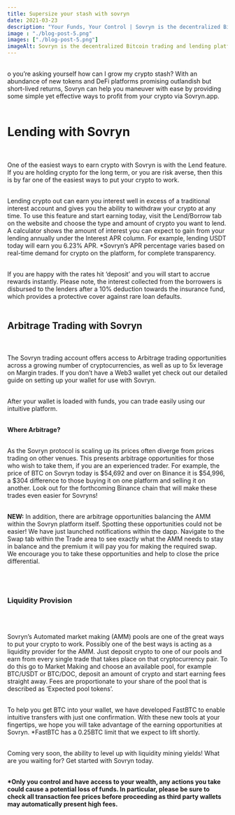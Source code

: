 ```yaml
---
title: Supersize your stash with sovryn
date: 2021-03-23
description: "Your Funds, Your Control | Sovryn is the decentralized Bitcoin trading and lending platform"
image : "./blog-post-5.png"
images: ["./blog-post-5.png"]
imageAlt: Sovryn is the decentralized Bitcoin trading and lending platform.
---
```

<br />
o you’re asking yourself how can I grow my crypto stash? With an abundance of new tokens and DeFi platforms promising outlandish but short-lived returns, Sovryn can help you maneuver with ease by providing some simple yet effective ways to profit from your crypto via Sovryn.app.
<br />
<br />

<h1>Lending with Sovryn</h1>
<br />

One of the easiest ways to earn crypto with Sovryn is with the Lend feature. If you are holding crypto for the long term, or you are risk averse, then this is by far one of the easiest ways to put your crypto to work.
<br />
<br />

Lending crypto out can earn you interest well in excess of a traditional interest account and gives you the ability to withdraw your crypto at any time. To use this feature and start earning today, visit the Lend/Borrow tab on the website and choose the type and amount of crypto you want to lend. A calculator shows the amount of interest you can expect to gain from your lending annually under the Interest APR column. For example, lending USDT today will earn you 6.23% APR. *Sovryn’s APR percentage varies based on real-time demand for crypto on the platform, for complete transparency.
<br />
<br />

If you are happy with the rates hit ‘deposit’ and you will start to accrue rewards instantly. Please note, the interest collected from the borrowers is disbursed to the lenders after a 10% deduction towards the insurance fund, which provides a protective cover against rare loan defaults.
<br />
<br />

<h2>Arbitrage Trading with Sovryn</h2>
<br />
<br />
The Sovryn trading account offers access to Arbitrage trading opportunities across a growing number of cryptocurrencies, as well as up to 5x leverage on Margin trades. If you don’t have a Web3 wallet yet check out our detailed guide on setting up your wallet for use with Sovryn.
<br />
<br />

After your wallet is loaded with funds, you can trade easily using our intuitive platform.
<br />
<br />

<b>Where Arbitrage?</b>
<br />
<br />

As the Sovryn protocol is scaling up its prices often diverge from prices trading on other venues. This presents arbitrage opportunities for those who wish to take them, if you are an experienced trader. For example, the price of BTC on Sovryn today is $54,692 and over on Binance it is $54,996, a $304 difference to those buying it on one platform and selling it on another. Look out for the forthcoming Binance chain that will make these trades even easier for Sovryns!
<br />
<br />

<b>NEW:</b> In addition, there are arbitrage opportunities balancing the AMM within the Sovryn platform itself. Spotting these opportunities could not be easier! We have just launched notifications within the dapp. Navigate to the Swap tab within the Trade area to see exactly what the AMM needs to stay in balance and the premium it will pay you for making the required swap. We encourage you to take these opportunities and help to close the price differential.

<br />
<br />

<h3>Liquidity Provision</h3>
<br />
<br />

Sovryn’s Automated market making (AMM) pools are one of the great ways to put your crypto to work. Possibly one of the best ways is acting as a liquidity provider for the AMM. Just deposit crypto to one of our pools and earn from every single trade that takes place on that cryptocurrency pair. To do this go to Market Making and choose an available pool, for example BTC/USDT or BTC/DOC, deposit an amount of crypto and start earning fees straight away. Fees are proportionate to your share of the pool that is described as ‘Expected pool tokens’.
<br />
<br />

To help you get BTC into your wallet, we have developed FastBTC to enable intuitive transfers with just one confirmation. With these new tools at your fingertips, we hope you will take advantage of the earning opportunities at Sovryn. *FastBTC has a 0.25BTC limit that we expect to lift shortly.
<br />
<br />

Coming very soon, the ability to level up with liquidity mining yields!
What are you waiting for? Get started with Sovryn today.
<br />
<br />

<b>*Only you control and have access to your wealth, any actions you take could cause a potential loss of funds. In particular, please be sure to check all transaction fee prices before proceeding as third party wallets may automatically present high fees.</b>